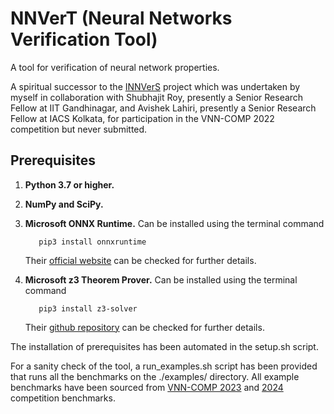 # NNVerT (Neural Networks Verification Tool)

A tool for verification of neural network properties.

A spiritual successor to the [INNVerS](https://github.com/iacs-csu-2020/INNVerS) project which was undertaken by myself in collaboration with Shubhajit Roy, presently a Senior Research Fellow at IIT Gandhinagar, and Avishek Lahiri, presently a Senior Research Fellow at IACS Kolkata, for participation in the VNN-COMP 2022 competition but never submitted.

## Prerequisites

1. **Python 3.7 or higher.**
2. **NumPy and SciPy.**
3. **Microsoft ONNX Runtime.** Can be installed using the terminal command

    ```shell
       pip3 install onnxruntime
    ```
    Their [official website](https://onnxruntime.ai/) can be checked for further details.
4. **Microsoft z3 Theorem Prover.** Can be installed using the terminal command

    ```shell
       pip3 install z3-solver
    ```
    Their [github repository](https://github.com/Z3Prover/z3) can be checked for further details.

The installation of prerequisites has been automated in the setup.sh script.

For a sanity check of the tool, a run_examples.sh script has been provided that runs all the benchmarks on the ./examples/ directory. All example benchmarks have been sourced from [VNN-COMP 2023](https://github.com/ChristopherBrix/vnncomp2023_benchmarks) and [2024](https://github.com/ChristopherBrix/vnncomp2024_benchmarks) competition benchmarks.
